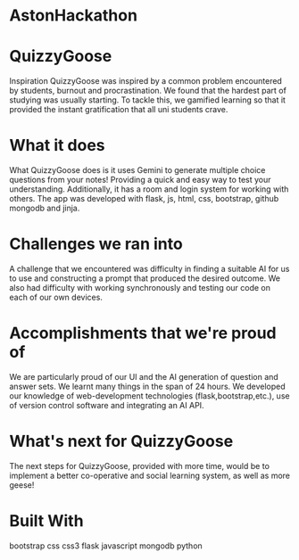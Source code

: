 # AstonHackathon

# QuizzyGoose

Inspiration
QuizzyGoose was inspired by a common problem encountered by students, burnout and procrastination. We found that the hardest part of studying was usually starting. To tackle this, we gamified learning so that it provided the instant gratification that all uni students crave.

# What it does
What QuizzyGoose does is it uses Gemini to generate multiple choice questions from your notes! Providing a quick and easy way to test your understanding. Additionally, it has a room and login system for working with others. The app was developed with flask, js, html, css, bootstrap, github mongodb and jinja.

# Challenges we ran into
A challenge that we encountered was difficulty in finding a suitable AI for us to use and constructing a prompt that produced the desired outcome. We also had difficulty with working synchronously and testing our code on each of our own devices.

# Accomplishments that we're proud of
We are particularly proud of our UI and the AI generation of question and answer sets. We learnt many things in the span of 24 hours. We developed our knowledge of web-development technologies (flask,bootstrap,etc.), use of version control software and integrating an AI API.

# What's next for QuizzyGoose
The next steps for QuizzyGoose, provided with more time, would be to implement a better co-operative and social learning system, as well as more geese!

# Built With
bootstrap
css
css3
flask
javascript
mongodb
python
